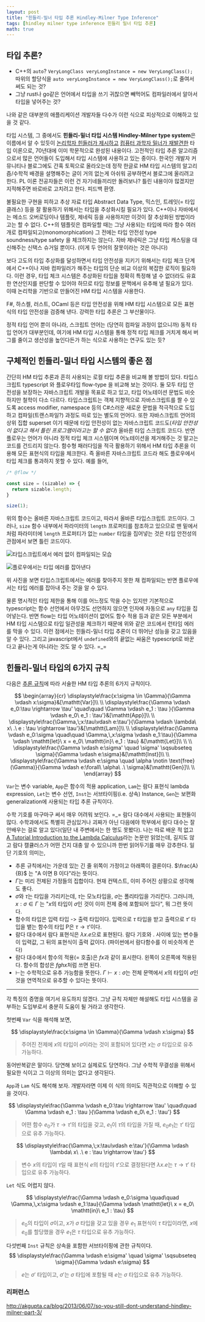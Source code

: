 ```yaml
---
layout: post
title: "힌들리-밀너 타입 추론 Hindley-Milner Type Inference"
tags: [hindley milner type inference 힌들리 밀너 타입 추론]
math: true
---
```


## 타입 추론?

* C++의 `auto`? `VeryLongClass veryLongInstance = new VeryLongClass();` 따위의 할당식을 `auto veryLongInstance = new VeryLongClass();`로 줄여서 써도 되는 것?
* 그냥 rust나 go같은 언어에서 타입을 쓰기 귀찮으면 빼먹어도 컴파일러에서 알아서 타입을 넣어주는 것?

나와 같은 대부분의 애플리케이션 개발자들 다수가 이런 식으로 피상적으로 이해하고 있을 것 같다.

타입 시스템, 그 중에서도 **힌들리-밀너 타입 시스템 Hindley-Milner type system**은 이름에서 알 수 있듯이 [논리학자 힌들러가 제시하고](https://www.semanticscholar.org/paper/THE-PRINCIPAL-TYPE-SCHEME-OF-AN-OBJECT-IN-LOGIC/fc64117e5d5ed5947a0c85c55597e4116d6e55c6) [컴퓨터 과학자 밀너가 재발견한](https://www.sciencedirect.com/science/article/pii/0022000078900144) 타입 이론으로, 70년대에 이미 학문적으로 완성된 내용이다. 고전적인 타입 추론 알고리즘으로서 많은 언어들이 도입해서 타입 시스템에 사용하고 있는 중이다. 한국인 개발자 커뮤니티나 블로그에도 간혹 토픽으로 올라오는데 정작 한글로 HM 타입 시스템의 알고리즘/수학적 배경을 설명해주는 글이 거의 없는게 아쉬워 공부하면서 블로그에 올리려고 한다. PL 이론 전공자들은 이런 건 자기네들끼리만 돌려보나? 틀린 내용이야 많겠지만 지적해주면 바로바로 고치려고 한다. 피드백 환영.

불필요한 구현을 피하고 추상 자료 타입 Abstract Data Type, 믹스인, 트레잇(= 타입클래스) 등을 잘 활용하기 위해서는 타입을 추상화시킬 필요가 있다. C++이나 자바에서는 메소드 오버로딩이나 템플릿, 제네릭 등을 사용하지만 이것이 잘 추상화된 방법이라고는 할 수 없다. C++의 템플릿은 컴파일할 때는 그냥 사용되는 타입에 따라 함수 여러 개로 컴파일되고(monomorphication) 그 전에는 타입 안전성 type soundness/type safety 을 체크하지는 않는다. 자바 제네릭은 그냥 타입 캐스팅을 대신해주는 신택스 슈거일 뿐이다. (이게 두 언어의 잘못이라는 것은 아니다)

보다 고도의 타입 추상화를 달성하면서 타입 안전성을 지키기 위해서는 타입 체크 단계에서 C++이나 자바 컴파일러가 해주는 타입의 단순 비교 이상의 복잡한 로직이 필요하다. 이런 경우, 타입 체크 시스템은 추상화된 타입을 정확히 특정해 낼 수 없더라도 유효한 연산인지를 판단할 수 있어야 하므로 타입 정보를 문맥에서 유추해 낼 필요가 있다. 이때 논리학을 기반으로 만들어진 HM 타입 시스템을 사용한다.

F#, 하스켈, 러스트, OCaml 등은 타입 안전성을 위해 HM 타입 시스템으로 모든 표현식의 타입 안전성을 검증해 낸다. 강력한 타입 추론은 그 부산물이다.

정적 타입 언어 뿐이 아니라, 스크립트 언어는 (당연히 컴파일 과정이 없으니까) 동적 타입 언어가 대부분인데, 여기에 HM 타입 시스템을 통해 정적 타입 체크를 거치게 해서 버그를 줄이고 생산성을 높인다든가 하는 식으로 사용하는 연구도 있는 듯?

## 구체적인 힌들리-밀너 타입 시스템의 좋은 점

간단히 HM 타입 추론과 흔히 사용되는 로컬 타입 추론을 비교해 볼 방법이 있다. 타입스크립트 typescript 와 플로우타입 flow-type 을 비교해 보는 것이다. 둘 모두 타입 안전성을 보장하는 자바스크립트 개발을 목표로 하고 있고, 타입 어노테이션 문법도 비슷하지만 철학이 다소 다르다. 타입스크립트는 객체 지향적으로 자바스크립트를 짤 수 있도록 access modifier, namespace 등의 C#스러운 새로운 문법을 적극적으로 도입하고 컴파일(트랜스파일?) 과정도 따로 있는 별도의 언어다. 또한 자바스크립트 언어의 상위 집합 superset 이기 때문에 타입 안전성이 없는 자바스크립트 코드도(*타입 안전성이 없다고 해서 틀린 프로그램이라고는 할 수 없다*) 올바른 타입 스크립트 코드다. 반면 플로우는 언어가 아니라 정적 타입 체크 시스템이며 어노테이션을 제거해주는 것 말고는 코드를 건드리지 않는다. 함수형 패러다임을 적극 활용하기 위해서 HM 타입 추론을 이용해 모든 표현식의 타입을 체크한다. 즉 올바른 자바스크립트 코드라 해도 플로우에서 타입 체크를 통과하지 못할 수 있다. 예를 들어,

```typescript
/* @flow */

const size = (sizable) => {
  return sizable.length;
}

size(1);
```

위의 함수는 올바른 자바스크립트 코드이고, 따라서 올바른 타입스크립트 코드이다. 그러나, `size` 함수 내부에서 파라미터의 `length` 프로퍼티를 참조하고 있으므로 맨 밑에서처럼 파라미터에 `length` 프로퍼티가 없는 `number` 타입을 집어넣는 것은 타입 안전성의 관점에서 보면 틀린 코드이다.

![타입스크립트에서 에러 없이 컴파일되는 모습](/assets/2019-04-17-hindley-milner-type-inference/1.png)

![플로우에서는 타입 에러를 잡아낸다](/assets/2019-04-17-hindley-milner-type-inference/2.png)

위 사진을 보면 타입스크립트에서는 에러를 찾아주지 못한 채 컴파일되는 반면 플로우에서는 타입 에러를 잡아내 주는 것을 알 수 있다.

물론 명시적인 타입 제한을 통해 이를 어느정도 막을 수는 있지만 기본적으로 typescript는 함수 선언에서 아무것도 선언하지 않으면 인자에 자동으로 `any` 타입을 집어넣는다. 반면 flow는 타입 어노테이션이 없어도 함수 적용 등과 같은 모든 부분에서 HM 타입 시스템으로 타입 일관성을 체크하기 때문에 위와 같은 코드에서 런타임 에러를 막을 수 있다. 이런 점에서는 힌들리-밀너 타입 추론이 더 뛰어난 성능을 갖고 있음을 알 수 있다. 그리고 javascript에서 `undefined`와의 끝없는 싸움은 typescript로 바꾼다고 끝나는게 아니라는 것도 알 수 있다. =_=

## 힌들리-밀너 타입의 6가지 규칙

다음은 [추론 규칙](https://en.wikipedia.org/wiki/Rule_of_inference#The_standard_form_of_rules_of_inference)에 따라 서술한 HM 타입 추론의 6가지 규칙이다.

$$
\begin{array}{cr}
 \displaystyle\frac{x:\sigma \in \Gamma}{\Gamma \vdash x:\sigma}&[\mathtt{Var}]\\ \\
 \displaystyle\frac{\Gamma \vdash e_0:\tau \rightarrow \tau' \quad\quad \Gamma \vdash e_1 : \tau }{\Gamma \vdash e_0\ e_1 : \tau'}&[\mathtt{App}]\\ \\
 \displaystyle\frac{\Gamma,\;x:\tau\vdash e:\tau'}{\Gamma \vdash \lambda\ x\ .\ e : \tau \rightarrow \tau'}&[\mathtt{Lam}]\\ \\
 \displaystyle\frac{\Gamma \vdash e_0:\sigma \quad\quad \Gamma,\,x:\sigma \vdash e_1:\tau}{\Gamma \vdash \mathtt{let}\ x = e_0\ \mathtt{in}\ e_1 : \tau} &[\mathtt{Let}]\\ \\ \\
 \displaystyle\frac{\Gamma \vdash e:\sigma' \quad \sigma' \sqsubseteq \sigma}{\Gamma \vdash e:\sigma}&[\mathtt{Inst}]\\ \\
 \displaystyle\frac{\Gamma \vdash e:\sigma \quad \alpha \notin \text{free}(\Gamma)}{\Gamma \vdash e:\forall\ \alpha\ .\ \sigma}&[\mathtt{Gen}]\\ \\
\end{array}
$$

$\mathtt{Var}$는 변수 variable, $\mathtt{App}$은 함수의 적용 application, $\mathtt{Lam}$는 람다 표현식 lambda expression, $\mathtt{Let}$는 변수 선언, $\mathtt{Inst}$는 서브타이핑(i.e. 상속) Instance, $\mathtt{Gen}$는 보편화 generalization에 사용되는 타입 추론 규칙이다.

수학 기호를 마구마구 써서 매우 어려워 보인다. =_= 람다 대수에서 사용되는 표현들이 많다. 수학과에서도 특별히 관심있거나 괴짜가 아닌 다음에야 학부에서 람다 대수는 잘 안배우는 걸로 알고 있다(일단 내 주변에서는 한 명도 못봤다). 나는 따로 배운 적 없고 [A Tutorial Introduction to the Lambda Calculus](https://arxiv.org/abs/1503.09060)라는 논문만 읽었는데, 길지도 않고 람다 캘큘러스가 어떤 건지 대충 알 수 있으니까 한번 읽어두기를 매우 강추한다. 일단 기호의 의미는,

* 추론 규칙에서는 가운데 있는 긴 줄 위쪽이 가정이고 아래쪽이 결론이다. $\frac{A}{B}$ 는 "A 이면 B 이다"라는 뜻이다.
* $\Gamma$는 미리 전제된 가정들의 집합이다. 현재 컨텍스트, 이미 주어진 상황으로 생각해도 좋다.
* $\sigma$와 $\tau$는 타입을 가리키는데, $\tau$는 모노타입을, $\sigma$는 폴리타입을 가리킨다. 그러니까, $x:\sigma \in \Gamma$ 는 "$x$의 타입이 $\sigma$인 것이 이미 전제 중에 포함되어 있다", 뭐 그런 뜻이다.
* 함수의 타입은 입력 타입 -> 출력 타입이다. 입력으로 $\tau$ 타입을 받고 출력으로 $\tau'$ 타입을 뱉는 함수의 타입 P은 $\tau \rightarrow \tau'$이다.
* 람다 대수에서 람다 표현식은 $\lambda x. e$으로 표현된다. 람다 기호와 . 사이에 있는 변수들이 입력값, 그 뒤의 표현식이 출력 값이다. (파이썬에서 람다함수를 이 비슷하게 쓴다)
* 람다 대수에서 함수의 적용(= 호출)은 $fx$과 같이 표시한다. 왼쪽이 오른쪽에 적용된다. 함수의 합성은 $fghx$처럼 쓰면 된다.
* $\vdash$는 수학적으로 유추 가능함을 뜻한다. $\Gamma \vdash x:\sigma$는 전체 문맥에서 $x$의 타입이 $\sigma$인 것을 연역적으로 유추할 수 있다는 뜻이다.

---
각 특징의 증명을 여기서 유도하지 않겠다. 그냥 규칙 자체만 해설해도 타입 시스템을 공부하는 도입부로서 충분히 도움이 될 거라고 생각한다.

첫번째 $\mathtt{Var}$ 식을 해석해 보면,

$$
\displaystyle\frac{x:\sigma \in \Gamma}{\Gamma \vdash x:\sigma}
$$

> 주어진 전제에 $x$의 타입이 $\sigma$이라는 것이 포함되어 있다면 $x$는 $\sigma$ 타입으로 유추 가능하다.

동어반복같은 말이다. 당연해 보이고 실제로도 당연하다. 그냥 수학적 무결성을 위해서 필요한 식이고 그 이상의 의미는 없다고 생각된다.

$\mathtt{App}$과 $\mathtt{Lam}$ 식도 해석해 보자. 개발자라면 이제 이 식의 의미도 직관적으로 이해할 수 있을 것이다.

$$
\displaystyle\frac{\Gamma \vdash e_0:\tau \rightarrow \tau' \quad\quad \Gamma \vdash e_1 : \tau }{\Gamma \vdash e_0\ e_1 : \tau'}
$$

> 어떤 함수 $e_0$가 $\tau \rightarrow \tau'$의 타입을 갖고, $e_1$이 $\tau$의 타입을 가질 때, $e_0e_1$는 $\tau'$ 타입으로 유추 가능하다.

$$
\displaystyle\frac{\Gamma,\;x:\tau\vdash e:\tau'}{\Gamma \vdash \lambda\ x\ .\ e : \tau \rightarrow \tau'}
$$

> 변수 $x$의 타입이 $\tau$일 때 표현식 $e$의 타입이 $\tau'$으로 결정된다면 $\lambda x.e$는 $\tau \rightarrow \tau'$ 타입으로 유추 가능하다.

$\mathtt{Let}$ 식도 어렵지 않다. 


$$
 \displaystyle\frac{\Gamma \vdash e_0:\sigma \quad\quad \Gamma,\,x:\sigma \vdash e_1:\tau}{\Gamma \vdash \mathtt{let}\ x = e_0\ \mathtt{in}\ e_1 : \tau}
$$
> $e_0$의 타입이 $\sigma$이고, $x$가 $\sigma$ 타입을 갖고 있을 경우 $e_1$ 표현식이 $\tau$ 타입이라면, $x$에 $e_0$를 할당했을 경우 $e_1$은 $\tau$ 타입으로 유추 가능하다.

다섯번째 $\mathtt{Inst}$ 규칙은 상속을 포함한 서브타이핑에 관한 규칙이다.
$$
 \displaystyle\frac{\Gamma \vdash e:\sigma' \quad \sigma' \sqsubseteq \sigma}{\Gamma \vdash e:\sigma}
$$

> $e$는 $\sigma'$ 타입이고, $\sigma'$는 $\sigma$ 타입에 포함될 때 $e$는 $\sigma$ 타입으로 유추 가능하다.




### 리퍼런스

http://akgupta.ca/blog/2013/06/07/so-you-still-dont-understand-hindley-milner-part-3/
